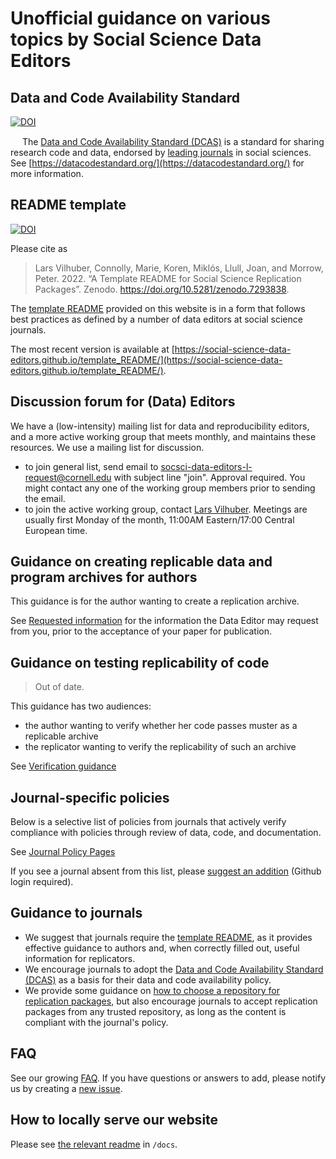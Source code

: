 # Unofficial guidance on various topics by Social Science Data Editors

## Data and Code Availability Standard

[![DOI](https://zenodo.org/badge/DOI/10.5281/zenodo.7436134.svg)](https://doi.org/10.5281/zenodo.7436134)

<img src="https://datacodestandard.org/assets/img/logo-800.png" height="15px" /> The [Data and Code Availability Standard (DCAS)](https://datacodestandard.org/) is a standard for sharing research code and data, endorsed by [leading journals](https://datacodestandard.org/journals) in social sciences. See [https://datacodestandard.org/](https://datacodestandard.org/) for more information.



## README template

[![DOI](https://zenodo.org/badge/DOI/10.5281/zenodo.7293838.svg)](https://doi.org/10.5281/zenodo.7293838)

Please cite as

> Lars Vilhuber, Connolly, Marie, Koren, Miklós, Llull, Joan, and Morrow, Peter. 2022. “A Template README for Social Science Replication Packages”. Zenodo. https://doi.org/10.5281/zenodo.7293838.

The [template README](https://social-science-data-editors.github.io/template_README/) provided on this website is in a form that follows best practices as defined by a number of data editors at social science journals. 

The most recent version is available at [https://social-science-data-editors.github.io/template_README/](https://social-science-data-editors.github.io/template_README/).

## Discussion forum for (Data) Editors

We have a (low-intensity) mailing list for data and reproducibility editors, and a more active working group that meets monthly, and maintains these resources.
We use a mailing list for discussion.

- to join general list, send email to [socsci-data-editors-l-request@cornell.edu](mailto:socsci-data-editors-l-request@cornell.edu?subject=join) with subject line "join". Approval required. You might contact any one of the working group members prior to sending the email.
- to join the active working group, contact [Lars Vilhuber](mailto:lars.vilhuber@cornell.edu). Meetings are usually first Monday of the month, 11:00AM Eastern/17:00 Central European time.
 
## Guidance on creating replicable data and program archives for authors

This guidance is for the author wanting to create a replication archive.

See [Requested information](Requested_information.md) for the information the Data Editor may request from you, prior to the acceptance of your paper for publication.

## Guidance on testing replicability of code

> Out of date.

This guidance has two audiences:

 - the author wanting to verify whether her code passes muster as a replicable archive
 - the replicator wanting to verify the replicability of such an archive

See [Verification guidance](Verification_guidance.md) 

## Journal-specific policies

Below is a selective list of policies from journals that actively verify compliance with policies through review of data, code, and documentation. 

See [Journal Policy Pages](journal-policies.md)

If you see a journal absent from this list, please [suggest an addition](https://github.com/social-science-data-editors/guidance/edit/master/journal-policies.md) (Github login required).

## Guidance to journals

- We suggest that journals require the  [template README](https://social-science-data-editors.github.io/template_README/), as it provides effective guidance to authors and, when correctly filled out, useful information for replicators. 
- We encourage journals to adopt the [Data and Code Availability Standard (DCAS)](https://datacodestandard.org/) as a basis for their data and code availability policy.
- We provide some guidance on [how to choose a repository for replication packages](assets/docs/Journal_guide_to_choosing_repositories.pdf), but also encourage journals to accept replication packages from any trusted repository, as long as the content is compliant with the journal's policy.

## FAQ

See our growing [FAQ](FAQ.md). If you have questions or answers to add, please notify us by creating a [new issue](https://github.com/social-science-data-editors/guidance/issues/new).


## How to locally serve our website

Please see [the relevant readme](/docs/README.md) in `/docs`.